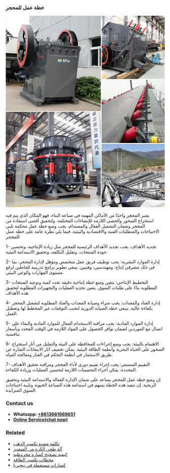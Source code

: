 <h3>خطة عمل للمحجر</h3><img src='1701850903.jpg' alt=''><p>يعتبر المحجر واحدًا من الأماكن المهمة في صناعة البناء، فهو المكان الذي يتم فيه استخراج الصخور والحصى اللازمة للإنشاءات المختلفة. ولتحقيق أقصى استفادة من المحجر وضمان التشغيل الفعال والمستدام، يجب وضع خطة عمل محكمة تلبي الاحتياجات والمتطلبات الفنية والاقتصادية والبيئية. فيما يلي نظرة عامة على خطة عمل للمحجر:</p><p>1- تحديد الأهداف: يجب تحديد الأهداف الرئيسية للمحجر مثل زيادة الإنتاجية، وتحسين جودة المنتجات، وتقليل التكلفة، وتحقيق الاستدامة البيئية.</p><p>2- إدارة الموارد البشرية: يجب توظيف فريق عمل متخصص ومؤهل لإدارة المحجر، بما في ذلك مشرفي إنتاج، ومهندسين، وفنيين. ينبغي تطوير برامج تدريبية للعاملين لرفع مستوى المهارات والوعي البيئي.</p><p>3- التخطيط الإنتاجي: يتعين وضع خطة إنتاجية دقيقة تحدد كمية ونوعية المنتجات المطلوبة بناءً على طلبات السوق. يتعين تحديد العمليات والتجهيزات المطلوبة لتحقيق هذه الأهداف.</p><p>4- إدارة العتاد والمعدات: يجب شراء وصيانة المعدات والعتاد المطلوبة لتشغيل المحجر بكفاءة عالية. ينبغي خطة الصيانة الدورية لتجنب التوقفات غير المخطط لها وتعطيل العمل.</p><p>5- إدارة الموارد المادية: يجب مراقبة الاستخدام الفعال للموارد المادية والبقاء على اتصال مع الموردين لضمان توافر الحصول على المواد اللازمة في الوقت المحدد وبأسعار تنافسية.</p><p>6- الاهتمام بالبيئة: يجب وضع إجراءات للمحافظة على البيئة والتقليل من آثار استخراج الصخور على الحياة البحرية وأنظمة الطاقة البيئية. يمكن تخفيف آثار الانبعاثات الضارة عن طريق الاستثمار في أنظمة التحكم في الغبار ومعالجة المياه.</p><p>7- التقييم المستمر: يجب إجراء تقييم دوري لأداء المحجر ومراقبة تحقيق الأهداف المحددة. يمكن أجراء التحسينات اللازمة لتحسين العمليات وزيادة الكفاءة.</p><p>إن وضع خطة عمل للمحجر يساعد على ضمان الإدارة الفعالة والاستدامة البيئية وتحقيق الربحية. إن تنفيذ هذه الخطة يسهم في استدامة هذه الصناعة الحيوية وتلبية احتياجات السوق المتزايدة.</p><h3>Contact us</h3><ul><li><strong>Whatsapp:&nbsp;<a href="https://wa.me/8613661969651">+8613661969651</a></strong></li><li><a href="https://swt.shibang-china.com/?git&amp;zhl&amp;خطة عمل للمحجر"><strong>Online Service(chat now)</strong></a></li></ul><h3>Related</h3><ul><li><a href='تكلفة مصنع تكسير الذهب.md'>تكلفة مصنع تكسير الذهب</a></li><li><a href='آلة طحن الكرة من المنغنيز.md'>آلة طحن الكرة من المنغنيز</a></li><li><a href='كيفية تصحيح كسارة مخروطية.md'>كيفية تصحيح كسارة مخروطية</a></li><li><a href='محطات تكسير الطاقة.md'>محطات تكسير الطاقة</a></li><li><a href='كسارات مستعملة في نيجيريا.md'>كسارات مستعملة في نيجيريا</a></li></ul>